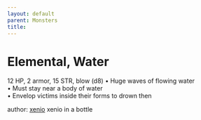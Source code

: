 ```yaml
---
layout: default
parent: Monsters 
title: 
--- 
```

# Elemental, Water
12 HP, 2 armor, 15 STR, blow (d8)
• Huge waves of flowing water  
• Must stay near a body of water  
• Envelop victims inside their forms to drown then  




author: [xenio](https://xenioinabottle.blogspot.com/2021/02/classic-monsters-for-cairnito-part-1.html) xenio in a bottle


